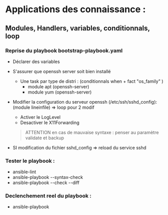 # Applications des connaissance :

## Modules, Handlers, variables, conditionnals, loop

### Reprise du playbook bootstrap-playbook.yaml

- Déclarer des variables

- S'assurer que openssh server soit bien installé
  - Une task par type de distri : (conditionnals when + fact "os_family" )
    - module apt (openssh-server)
    - module yum (openssh-server)

- Modifier la configuration du serveur openssh (/etc/ssh/sshd_config): (module lineinfile) => loop pour 2 modif
    - Activer le LogLevel
    - Desactiver le X11Forwarding

    > ATTENTION en cas de mauvaise syntaxe : penser au paramètre validate et backup

- SI modification du fichier sshd_config => reload du service sshd


### Tester le playbook :

- ansible-lint
- ansible-playbook --syntax-check
- ansible-playbook --check --diff

### Declenchement reel du playbook :

- ansible-playbook